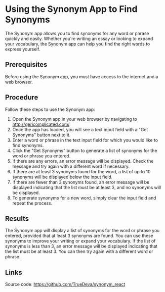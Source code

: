 # Using the Synonym App to Find Synonyms

The Synonym app allows you to find synonyms for any word or phrase quickly and easily. Whether you're writing an essay
or looking to expand your vocabulary, the Synonym app can help you find the right words to express yourself.

## Prerequisites

Before using the Synonym app, you must have access to the internet and a web browser.

## Procedure

Follow these steps to use the Synonym app:

1. Open the Synonym app in your web browser by navigating to http://gericomplicated.com/.
2. Once the app has loaded, you will see a text input field with a "Get Synonyms" button next to it.
3. Enter a word or phrase in the text input field for which you would like to find synonyms.
4. Click the "Get Synonyms" button to generate a list of synonyms for the word or phrase you entered.
5. If there are any errors, an error message will be displayed. Check the message and try again with a different word if
   necessary.
6. If there are at least 3 synonyms found for the word, a list of up to 10 synonyms will be displayed below the input
   field.
7. If there are fewer than 3 synonyms found, an error message will be displayed indicating that the list must be at
   least 3, and no synonyms will be displayed.
8. To generate synonyms for a new word, simply clear the input field and repeat the process.

## Results

The Synonym app will display a list of synonyms for the word or phrase you entered, provided that at least 3 synonyms
are found. You can use these synonyms to improve your writing or expand your vocabulary. If the list of synonyms is less
than 3, an error message will be displayed indicating that the list must be at least 3. You can then try again with a
different word or phrase.

## Links

Source code: https://github.com/TrueDeva/synonym_react
